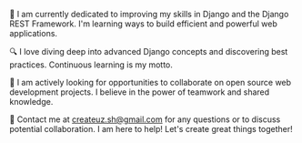 🔭 I am currently dedicated to improving my skills in Django and the Django REST Framework. I'm learning ways to build efficient and powerful web applications.

🔍 I love diving deep into advanced Django concepts and discovering best practices. Continuous learning is my motto.

🌟 I am actively looking for opportunities to collaborate on open source web development projects. I believe in the power of teamwork and shared knowledge.

💬 Contact me at createuz.sh@gmail.com for any questions or to discuss potential collaboration. I am here to help! Let's create great things together!